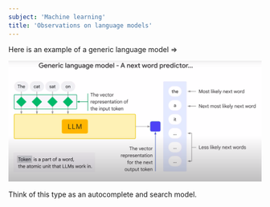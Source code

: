 ```yaml
---
subject: 'Machine learning'
title: 'Observations on language models'
---
```


Here is an example of a generic language model =>

![generic language model](./../images/generic-language-model.png)

Think of this type as an autocomplete and search model.